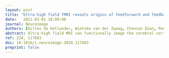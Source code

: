 ```yaml
---
layout: post
title: "Ultra-high field fMRI reveals origins of feedforward and feedback activity within laminae of human ocular dominance columns"
date:   2021-03-01 18:00:00
journal: Neuroimage
authors: [Gilles de Hollander, Wietske van der Zwaag, Chencan Qian, Peng Zhang, Tomas Knapen]
abstract: Ultra-high field MRI can functionally image the cerebral cortex of human subjects at the submillimeter scale of cortical columns and laminae. Here, we investigate both in concert, by imaging ocular dominance columns (ODCs) in primary visual cortex (V1) across different cortical depths. We ensured that putative ODC patterns in V1 (a) are stable across runs, sessions, and scanners located in different continents, (b) have a width (~1.3 mm) expected from post-mortem and animal work and (c) are absent at the retinotopic location of the blind spot. We then dissociated the effects of bottom-up thalamo-cortical input and attentional feedback processes on activity in V1 across cortical depth. Importantly, the separation of bottom-up information flows into ODCs allowed us to validly compare attentional conditions while keeping the stimulus identical throughout the experiment. We find that, when correcting for draining vein effects and using both model-based and model-free approaches, the effect of monocular stimulation is largest at deep and middle cortical depths. Conversely, spatial attention influences BOLD activity exclusively near the pial surface. Our findings show that simultaneous interrogation of columnar and laminar dimensions of the cortical fold can dissociate thalamocortical inputs from top-down processing, and allow the investigation of their interactions without any stimulus manipulation.
ref: 228, 117683
doi: 10.1016/j.neuroimage.2020.117683
preprint: false
---
```

